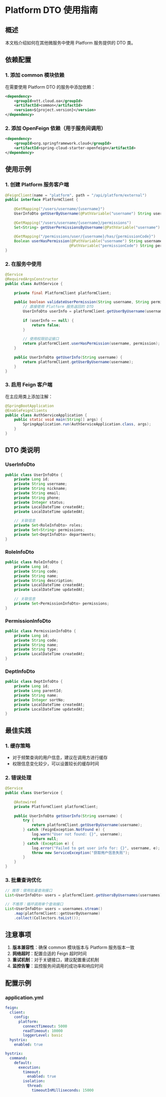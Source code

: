 # Platform DTO 使用指南

## 概述

本文档介绍如何在其他微服务中使用 Platform 服务提供的 DTO 类。

## 依赖配置

### 1. 添加 common 模块依赖

在需要使用 Platform DTO 的服务中添加依赖：

```xml
<dependency>
    <groupId>xtt.cloud.oa</groupId>
    <artifactId>common</artifactId>
    <version>${project.version}</version>
</dependency>
```

### 2. 添加 OpenFeign 依赖（用于服务间调用）

```xml
<dependency>
    <groupId>org.springframework.cloud</groupId>
    <artifactId>spring-cloud-starter-openfeign</artifactId>
</dependency>
```

## 使用示例

### 1. 创建 Platform 服务客户端

```java
@FeignClient(name = "platform", path = "/api/platform/external")
public interface PlatformClient {
    
    @GetMapping("/users/username/{username}")
    UserInfoDto getUserByUsername(@PathVariable("username") String username);
    
    @GetMapping("/users/username/{username}/permissions")
    Set<String> getUserPermissionsByUsername(@PathVariable("username") String username);
    
    @GetMapping("/permissions/user/{username}/has/{permissionCode}")
    Boolean userHasPermission(@PathVariable("username") String username, 
                             @PathVariable("permissionCode") String permissionCode);
}
```

### 2. 在服务中使用

```java
@Service
@RequiredArgsConstructor
public class AuthService {
    
    private final PlatformClient platformClient;
    
    public boolean validateUserPermission(String username, String permission) {
        // 直接使用 Platform 服务返回的 DTO
        UserInfoDto userInfo = platformClient.getUserByUsername(username);
        
        if (userInfo == null) {
            return false;
        }
        
        // 使用权限验证接口
        return platformClient.userHasPermission(username, permission);
    }
    
    public UserInfoDto getUserInfo(String username) {
        return platformClient.getUserByUsername(username);
    }
}
```

### 3. 启用 Feign 客户端

在主应用类上添加注解：

```java
@SpringBootApplication
@EnableFeignClients
public class AuthServiceApplication {
    public static void main(String[] args) {
        SpringApplication.run(AuthServiceApplication.class, args);
    }
}
```

## DTO 类说明

### UserInfoDto
```java
public class UserInfoDto {
    private Long id;
    private String username;
    private String nickname;
    private String email;
    private String phone;
    private Integer status;
    private LocalDateTime createdAt;
    private LocalDateTime updatedAt;
    
    // 关联信息
    private Set<RoleInfoDto> roles;
    private Set<String> permissions;
    private Set<DeptInfoDto> departments;
}
```

### RoleInfoDto
```java
public class RoleInfoDto {
    private Long id;
    private String code;
    private String name;
    private String description;
    private LocalDateTime createdAt;
    private LocalDateTime updatedAt;
    
    // 关联信息
    private Set<PermissionInfoDto> permissions;
}
```

### PermissionInfoDto
```java
public class PermissionInfoDto {
    private Long id;
    private String code;
    private String name;
    private String type;
    private LocalDateTime createdAt;
}
```

### DeptInfoDto
```java
public class DeptInfoDto {
    private Long id;
    private Long parentId;
    private String name;
    private Integer sortNo;
    private LocalDateTime createdAt;
    private LocalDateTime updatedAt;
}
```

## 最佳实践

### 1. 缓存策略
- 对于频繁查询的用户信息，建议在调用方进行缓存
- 权限信息变化较少，可以设置较长的缓存时间

### 2. 错误处理
```java
@Service
public class UserService {
    
    @Autowired
    private PlatformClient platformClient;
    
    public UserInfoDto getUserInfo(String username) {
        try {
            return platformClient.getUserByUsername(username);
        } catch (FeignException.NotFound e) {
            log.warn("User not found: {}", username);
            return null;
        } catch (Exception e) {
            log.error("Failed to get user info for: {}", username, e);
            throw new ServiceException("获取用户信息失败");
        }
    }
}
```

### 3. 批量查询优化
```java
// 推荐：使用批量查询接口
List<UserInfoDto> users = platformClient.getUsersByUsernames(usernames);

// 不推荐：循环调用单个查询接口
List<UserInfoDto> users = usernames.stream()
    .map(platformClient::getUserByUsername)
    .collect(Collectors.toList());
```

## 注意事项

1. **版本兼容性**：确保 common 模块版本与 Platform 服务版本一致
2. **网络超时**：配置合适的 Feign 超时时间
3. **重试机制**：对于关键接口，建议配置重试机制
4. **监控告警**：监控服务间调用的成功率和响应时间

## 配置示例

### application.yml
```yaml
feign:
  client:
    config:
      platform:
        connectTimeout: 5000
        readTimeout: 10000
        loggerLevel: basic
  hystrix:
    enabled: true

hystrix:
  command:
    default:
      execution:
        timeout:
          enabled: true
        isolation:
          thread:
            timeoutInMilliseconds: 15000
```
